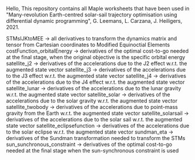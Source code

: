 Hello,
This repository contains all Maple worksheets that have been used in "Many-revolution Earth-centred solar-sail trajectory optimisation using differential dynamic programming", G. Leemans, L. Carzana, J. Heiligers, 2021.

STMsIJKtoMEE -> all derivatives to transform the dynamics matrix and tensor from Cartesian coordinates to Modified Equinoctial Elements
costFunction_orbitalEnergy -> derivatives of the optimal cost-to-go needed at the final stage, when the original objective is the specific orbital energy
satellite_j2 -> derivatives of the accelerations due to the J2 effect w.r.t. the augmented state vector
satellite_j3 -> derivatives of the accelerations due to the J3 effect w.r.t. the augmented state vector
satellite_j4 -> derivatives of the accelerations due to the J4 effect w.r.t. the augmented state vector
satellite_lunar -> derivatives of the accelerations due to the lunar gravity w.r.t. the augmented state vector
satellite_solar -> derivatives of the accelerations due to the solar gravity w.r.t. the augmented state vector
satellite_twobody -> derivatives of the accelerations due to point-mass gravity from the Earth w.r.t. the augmented state vector
satellite_solarsail -> derivatives of the accelerations due to the solar sail w.r.t. the augmented state vector
satellite_eclipsefunction -> derivatives of the accelerations due to the solar eclipse w.r.t. the augmented state vector 
sundman_eta -> derivatives of the Sundman transformation needed to transform the STMs
sun_sunchronous_constraint -> derivatives of the optimal cost-to-go needed at the final stage when the sun-synchronous constraint is used

